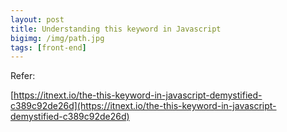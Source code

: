 ```yaml
---
layout: post
title: Understanding this keyword in Javascript
bigimg: /img/path.jpg
tags: [front-end]
---
```




Refer: 

[https://itnext.io/the-this-keyword-in-javascript-demystified-c389c92de26d](https://itnext.io/the-this-keyword-in-javascript-demystified-c389c92de26d)